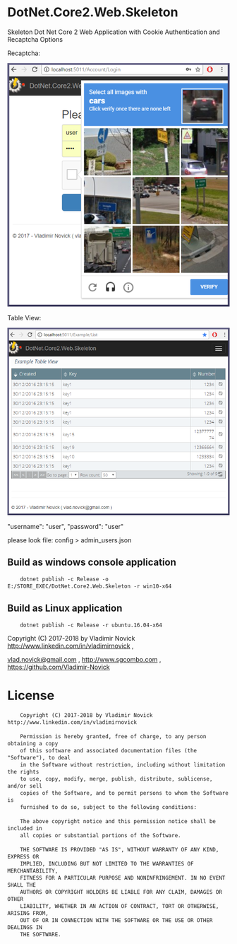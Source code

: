 # DotNet.Core2.Web.Skeleton
Skeleton Dot Net Core 2 Web Application with  Cookie Authentication and Recaptcha Options

Recaptcha:

![Recaptcha Options](https://raw.githubusercontent.com/Vladimir-Novick/DotNet.Core2.Web.Skeleton/master/images/Recaptcha.png)

Table View:

![Recaptcha Options](https://raw.githubusercontent.com/Vladimir-Novick/DotNet.Core2.Web.Skeleton/master/images/table_view.png)

  "username": "user",
  "password": "user"
  
  please look file: config > admin_users.json
  
## Build as windows console application
  
		dotnet publish -c Release -o E:/STORE_EXEC/DotNet.Core2.Web.Skeleton -r win10-x64
		
## Build as Linux application

 
		dotnet publish -c Release -r ubuntu.16.04-x64


Copyright (C) 2017-2018 by Vladimir Novick http://www.linkedin.com/in/vladimirnovick , 

vlad.novick@gmail.com , http://www.sgcombo.com , https://github.com/Vladimir-Novick
		 
# License

		Copyright (C) 2017-2018 by Vladimir Novick http://www.linkedin.com/in/vladimirnovick

		Permission is hereby granted, free of charge, to any person obtaining a copy
		of this software and associated documentation files (the "Software"), to deal
		in the Software without restriction, including without limitation the rights
		to use, copy, modify, merge, publish, distribute, sublicense, and/or sell
		copies of the Software, and to permit persons to whom the Software is
		furnished to do so, subject to the following conditions:

		The above copyright notice and this permission notice shall be included in
		all copies or substantial portions of the Software.

		THE SOFTWARE IS PROVIDED "AS IS", WITHOUT WARRANTY OF ANY KIND, EXPRESS OR
		IMPLIED, INCLUDING BUT NOT LIMITED TO THE WARRANTIES OF MERCHANTABILITY,
		FITNESS FOR A PARTICULAR PURPOSE AND NONINFRINGEMENT. IN NO EVENT SHALL THE
		AUTHORS OR COPYRIGHT HOLDERS BE LIABLE FOR ANY CLAIM, DAMAGES OR OTHER
		LIABILITY, WHETHER IN AN ACTION OF CONTRACT, TORT OR OTHERWISE, ARISING FROM,
		OUT OF OR IN CONNECTION WITH THE SOFTWARE OR THE USE OR OTHER DEALINGS IN
		THE SOFTWARE. 



